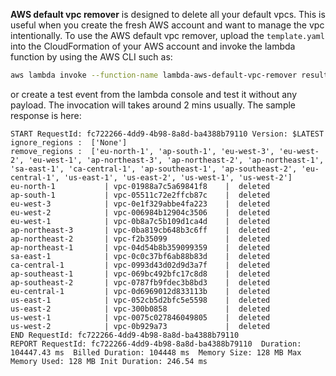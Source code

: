 **AWS default vpc remover** is designed to delete all your default vpcs. This is useful when you create the fresh AWS account and want to manage the vpc intentionally. To use the AWS default vpc remover, upload the `template.yaml` into the CloudFormation of your AWS account and invoke the lambda function by using the AWS CLI such as:

```bash
aws lambda invoke --function-name lambda-aws-default-vpc-remover result.txt
```

or create a test event from the lambda console and test it without any payload. The invocation will takes around 2 mins usually. The sample response is here:

```
START RequestId: fc722266-4dd9-4b98-8a8d-ba4388b79110 Version: $LATEST
ignore_regions :  ['None']
remove_regions :  ['eu-north-1', 'ap-south-1', 'eu-west-3', 'eu-west-2', 'eu-west-1', 'ap-northeast-3', 'ap-northeast-2', 'ap-northeast-1', 'sa-east-1', 'ca-central-1', 'ap-southeast-1', 'ap-southeast-2', 'eu-central-1', 'us-east-1', 'us-east-2', 'us-west-1', 'us-west-2']
eu-north-1           | vpc-01988a7c5a69841f8    |  deleted
ap-south-1           | vpc-05511c72e2ffcb87c    |  deleted
eu-west-3            | vpc-0e1f329abbe4fa223    |  deleted
eu-west-2            | vpc-006984b12904c3506    |  deleted
eu-west-1            | vpc-0b8a7c5b109d1ca4d    |  deleted
ap-northeast-3       | vpc-0ba819cb648b3c6ff    |  deleted
ap-northeast-2       | vpc-f2b35099             |  deleted
ap-northeast-1       | vpc-04d54b8b359099359    |  deleted
sa-east-1            | vpc-0c0c37bf6ab88b83d    |  deleted
ca-central-1         | vpc-0993d43d02d9d3a7f    |  deleted
ap-southeast-1       | vpc-069bc492bfc17c8d8    |  deleted
ap-southeast-2       | vpc-0787fb9fdec3b8bd3    |  deleted
eu-central-1         | vpc-0d6969012d833113b    |  deleted
us-east-1            | vpc-052cb5d2bfc5e5598    |  deleted
us-east-2            | vpc-300b0858             |  deleted
us-west-1            | vpc-0075c027846049805    |  deleted
us-west-2            | vpc-0b929a73             |  deleted
END RequestId: fc722266-4dd9-4b98-8a8d-ba4388b79110
REPORT RequestId: fc722266-4dd9-4b98-8a8d-ba4388b79110	Duration: 104447.43 ms	Billed Duration: 104448 ms	Memory Size: 128 MB	Max Memory Used: 128 MB	Init Duration: 246.54 ms
```